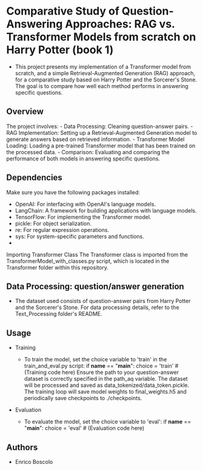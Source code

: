# Comparative Study of Question-Answering Approaches: RAG vs. Transformer Models from scratch on Harry Potter (book 1)

* This project presents my implementation of a Transformer model from scratch, and a simple Retrieval-Augmented Generation (RAG) approach, for a comparative study based on Harry Potter and the Sorcerer's Stone. The goal is to compare how well each method performs in answering specific questions.

## Overview
The project involves:
	- Data Processing: Cleaning question-answer pairs.
	- RAG Implementation: Setting up a Retrieval-Augmented Generation model to generate answers based on retrieved information.
	- Transformer Model Loading: Loading a pre-trained Transformer model that has been trained on the processed data.
 	- Comparison: Evaluating and comparing the performance of both models in answering specific questions.


## Dependencies
Make sure you have the following packages installed:
- OpenAI: For interfacing with OpenAI's language models.
- LangChain: A framework for building applications with language models.
- TensorFlow: For implementing the Transformer model.
- pickle: For object serialization.
- re: For regular expression operations.
- sys: For system-specific parameters and functions.
- 
Importing Transformer Class
The Transformer class is imported from the TransformerModel_with_classes.py script, which is located in the Transformer folder within this repository.



## Data Processing: question/answer generation
* The dataset used consists of question-answer pairs from Harry Potter and the Sorcerer's Stone. For data processing details, refer to the Text_Processing folder's README.


## Usage
* Training
	-  To train the model, set the choice variable to 'train' in the train_and_eval.py script:
		if __name__ == "__main__":
    			choice = 'train'
    			# (Training code here)
	   Ensure the path to your question-answer dataset is correctly specified in the path_aq variable. The dataset will be processed and saved as 	  	   data_tokenized/data_token.pickle.
	   The training loop will save model weights to final_weights.h5 and periodically save checkpoints to ./checkpoints.

* Evaluation
	- To evaluate the model, set the choice variable to 'eval':
		if __name__ == "__main__":
    			choice = 'eval'
    			# (Evaluation code here)


## Authors

* Enrico Boscolo
